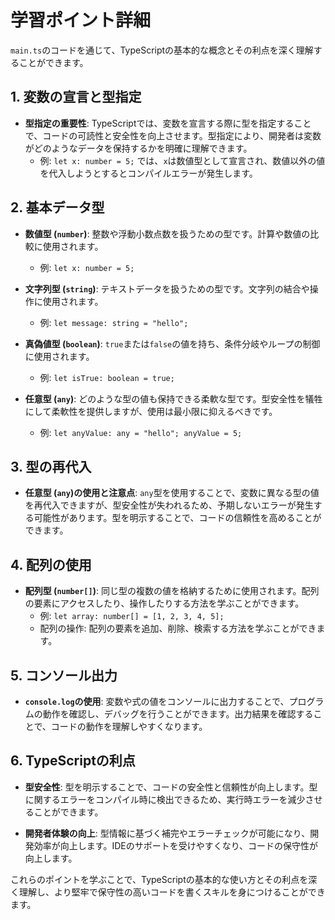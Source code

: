 # 学習ポイント詳細

`main.ts`のコードを通じて、TypeScriptの基本的な概念とその利点を深く理解することができます。

## 1. 変数の宣言と型指定

- **型指定の重要性**: TypeScriptでは、変数を宣言する際に型を指定することで、コードの可読性と安全性を向上させます。型指定により、開発者は変数がどのようなデータを保持するかを明確に理解できます。
  - 例: `let x: number = 5;` では、`x`は数値型として宣言され、数値以外の値を代入しようとするとコンパイルエラーが発生します。

## 2. 基本データ型

- **数値型 (`number`)**: 整数や浮動小数点数を扱うための型です。計算や数値の比較に使用されます。
  - 例: `let x: number = 5;`

- **文字列型 (`string`)**: テキストデータを扱うための型です。文字列の結合や操作に使用されます。
  - 例: `let message: string = "hello";`

- **真偽値型 (`boolean`)**: `true`または`false`の値を持ち、条件分岐やループの制御に使用されます。
  - 例: `let isTrue: boolean = true;`

- **任意型 (`any`)**: どのような型の値も保持できる柔軟な型です。型安全性を犠牲にして柔軟性を提供しますが、使用は最小限に抑えるべきです。
  - 例: `let anyValue: any = "hello"; anyValue = 5;`

## 3. 型の再代入

- **任意型 (`any`)の使用と注意点**: `any`型を使用することで、変数に異なる型の値を再代入できますが、型安全性が失われるため、予期しないエラーが発生する可能性があります。型を明示することで、コードの信頼性を高めることができます。

## 4. 配列の使用

- **配列型 (`number[]`)**: 同じ型の複数の値を格納するために使用されます。配列の要素にアクセスしたり、操作したりする方法を学ぶことができます。
  - 例: `let array: number[] = [1, 2, 3, 4, 5];`
  - 配列の操作: 配列の要素を追加、削除、検索する方法を学ぶことができます。

## 5. コンソール出力

- **`console.log`の使用**: 変数や式の値をコンソールに出力することで、プログラムの動作を確認し、デバッグを行うことができます。出力結果を確認することで、コードの動作を理解しやすくなります。

## 6. TypeScriptの利点

- **型安全性**: 型を明示することで、コードの安全性と信頼性が向上します。型に関するエラーをコンパイル時に検出できるため、実行時エラーを減少させることができます。

- **開発者体験の向上**: 型情報に基づく補完やエラーチェックが可能になり、開発効率が向上します。IDEのサポートを受けやすくなり、コードの保守性が向上します。

これらのポイントを学ぶことで、TypeScriptの基本的な使い方とその利点を深く理解し、より堅牢で保守性の高いコードを書くスキルを身につけることができます。
